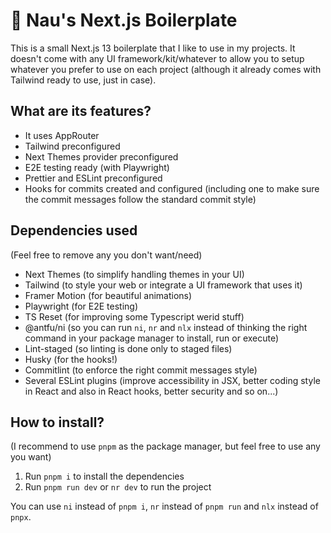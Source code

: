 # 🎉 Nau's Next.js Boilerplate

This is a small Next.js 13 boilerplate that I like to use in my projects. It doesn't come with any UI framework/kit/whatever to allow you to setup whatever you prefer to use on each project (although it already comes with Tailwind ready to use, just in case).

## What are its features?

- It uses AppRouter
- Tailwind preconfigured
- Next Themes provider preconfigured
- E2E testing ready (with Playwright)
- Prettier and ESLint preconfigured
- Hooks for commits created and configured (including one to make sure the commit messages follow the standard commit style)

## Dependencies used

(Feel free to remove any you don't want/need)

- Next Themes (to simplify handling themes in your UI)
- Tailwind (to style your web or integrate a UI framework that uses it)
- Framer Motion (for beautiful animations)
- Playwright (for E2E testing)
- TS Reset (for improving some Typescript werid stuff)
- @antfu/ni (so you can run `ni`, `nr` and `nlx` instead of thinking the right command in your package manager to install, run or execute)
- Lint-staged (so linting is done only to staged files)
- Husky (for the hooks!)
- Commitlint (to enforce the right commit messages style)
- Several ESLint plugins (improve accessibility in JSX, better coding style in React and also in React hooks, better security and so on...)

## How to install?

(I recommend to use `pnpm` as the package manager, but feel free to use any you want)

1. Run `pnpm i` to install the dependencies
2. Run `pnpm run dev` or `nr dev` to run the project

You can use `ni` instead of `pnpm i`, `nr` instead of `pnpm run` and `nlx` instead of `pnpx`.
